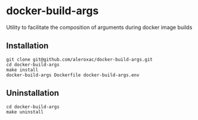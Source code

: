 # docker-build-args
Utility to facilitate the composition of arguments during docker image builds



## Installation
``` shell
git clone git@github.com/aleroxac/docker-build-args.git
cd docker-build-args
make install
docker-build-args Dockerfile docker-build-args.env
```



## Uninstallation
``` shell
cd docker-build-args
make uninstall
```
